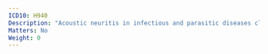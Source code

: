 ```yaml
---
ICD10: H940
Description: "Acoustic neuritis in infectious and parasitic diseases classified elsewhere"
Matters: No
Weight: 0
---
```


